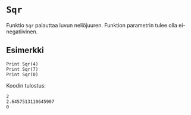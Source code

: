 `Sqr`
==========

Funktio `Sqr` palauttaa luvun neliöjuuren. Funktion parametrin tulee olla ei-negatiivinen.

Esimerkki
----------

    Print Sqr(4)
    Print Sqr(7)
    Print Sqr(0)
    
Koodin tulostus:

    2
    2.6457513110645907
    0